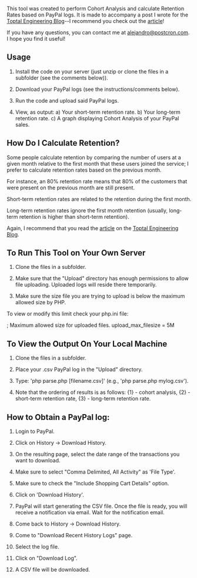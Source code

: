 This tool was created to perform Cohort Analysis and calculate Retention Rates based on PayPal logs. It is made to accompany a post I wrote for the <a href="http://toptal.com/blog">Toptal Engineering Blog</a>--I recommend you check out the <a href="http://www.toptal.com/data-science/growing-growth-perform-your-own-cohort-analysis">article</a>!

If you have any questions, you can contact me at <a href="mailto:alejandro@postcron.com">alejandro@postcron.com</a>. I hope you find it useful!


Usage
--------------------

1) Install the code on your server (just unzip or clone the files in a subfolder (see the comments below)).

1) Download your PayPal logs (see the instructions/comments below).

2) Run the code and upload said PayPal logs.

3) View, as output:
    a) Your short-term retention rate.
    b) Your long-term retention rate.
    c) A graph displaying Cohort Analysis of your PayPal sales.


How Do I Calculate Retention?
------------------------------------

Some people calculate retention by comparing the number of users at a given month relative to the first month that these users joined the service; I prefer to calculate retention rates based on the previous month.

For instance, an 80% retention rate means that 80% of the customers that were present on the previous month are still present.

Short-term retention rates are related to the retention during the first month.

Long-term retention rates ignore the first month retention (usually, long-term retention is higher than short-term retention).

Again, I recommend that you read the <a href="http://www.toptal.com/data-science/growing-growth-perform-your-own-cohort-analysis">article</a> on the <a href="http://toptal.com/blog">Toptal Engineering Blog</a>.


To Run This Tool on Your Own Server
-------------------------------------

1) Clone the files in a subfolder.

2) Make sure that the "Upload" directory has enough permissions to allow file uploading. Uploaded logs will reside there temporarily.

3) Make sure the size file you are trying to upload is below the maximum allowed size by PHP.

To view or modify this limit check your php.ini file:

; Maximum allowed size for uploaded files.
upload_max_filesize = 5M



To View the Output On Your Local Machine
-------------------------------------

1) Clone the files in a subfolder.

2) Place your .csv PayPal log in the "Upload" directory.

3) Type: 'php parse.php [filename.csv]' (e.g., 'php parse.php mylog.csv').

4) Note that the ordering of results is as follows: {1} - cohort analysis, {2} - short-term retention rate, {3} - long-term retention rate.



How to Obtain a PayPal log:
---------------------------

1) Login to PayPal.

2) Click on History -> Download History.

3) On the resulting page, select the date range of the transactions you want to download.

4) Make sure to select "Comma Delimited, All Activity" as 'File Type'.

5) Make sure to check the "Include Shopping Cart Details" option.

6) Click on 'Download History'.

7) PayPal will start generating the CSV file. Once the file is ready, you will receive a notification via email. Wait for the notification email.

8) Come back to History -> Download History.

9) Come to "Download Recent History Logs" page.

10) Select the log file.

11) Click on "Download Log".

12) A CSV file will be downloaded.